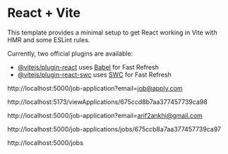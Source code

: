 # React + Vite

This template provides a minimal setup to get React working in Vite with HMR and some ESLint rules.

Currently, two official plugins are available:

- [@vitejs/plugin-react](https://github.com/vitejs/vite-plugin-react/blob/main/packages/plugin-react/README.md) uses [Babel](https://babeljs.io/) for Fast Refresh
- [@vitejs/plugin-react-swc](https://github.com/vitejs/vite-plugin-react-swc) uses [SWC](https://swc.rs/) for Fast Refresh


http://localhost:5000/job-application?email=job@apply.com

http://localhost:5173/viewApplications/675ccd8b7aa377457739ca98

http://localhost:5000/job-application?email=arif2ankhi@gmail.com

<!-- data not found -->

http://localhost:5000/job-applications/jobs/675ccb8a7aa377457739ca97

http://localhost:5000/jobs